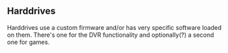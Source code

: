 ## Harddrives

Harddrives use a custom firmware and/or has very specific software loaded on them.
There's one for the DVR functionality and optionally(?) a second one for games.